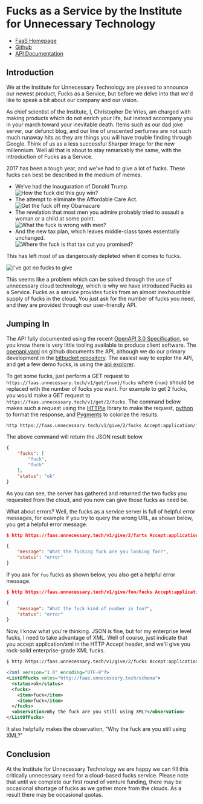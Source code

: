 # Fucks as a Service by the Institute for Unnecessary Technology

- [FaaS Homepage](https://faas.unnecessary.tech/)
- [Github](https://github.com/devries/faas)
- [API Documentation](https://faas.unnecessary.tech/api/)

## Introduction

We at the Institute for Unnecessary Technology are pleased to announce our
newest product, Fucks as a Service, but before we delve into that we'd like to
speak a bit about our company and our vision. 

As chief scientist of the Institute, I, Christopher De Vries, am charged with
making products which do not enrich your life, but instead accompany you in
your march toward your inevitable death. Items such as our dad joke server,
our defunct blog, and our line of unscented perfumes are not such much runaway
hits as they are things you will have trouble finding through Google. Think of
us as a less successful Sharper Image for the new millennium. Well all that is
about to stay remarkably the same, with the introduction of Fucks as a
Service.

2017 has been a tough year, and we've had to give a lot of fucks. These fucks
can best be described in the medium of memes.

* We've had the inauguration of Donald Trump.<br/> ![How the fuck did this guy win?](static/piccard_win.jpg)
* The attempt to eliminate the Affordable Care Act.<br/>
  ![Get the fuck off my Obamacare](static/rent_obamacare.jpg)
* The revelation that most men you admire probably tried to assault a woman or
  a child at some point.<br/> 
  ![What the fuck is wrong with men?](static/herbert_men.jpg)
* And the new tax plan, which leaves middle-class taxes essentially
  unchanged.<br/>
  ![Where the fuck is that tax cut you promised?](static/trump_tax.jpg)

This has left most of us dangerously depleted when it comes to fucks.

![I've got no fucks to give](static/dog_fucks.jpg)

This seems like a problem which can be solved through the use of unnecessary
cloud technology, which is why we have introduced Fucks as a Service. Fucks as
a service provides fucks from an almost inexhaustible supply of fucks in the
cloud. You just ask for the number of fucks you need, and they are provided
through our user-friendly API. 

## Jumping In

The API fully documented using the recent [OpenAPI 3.0
Specification](https://github.com/OAI/OpenAPI-Specification/blob/master/versions/3.0.0.md),
so you know there is very little tooling available to produce client software.
The [openapi.yaml](https://github.com/devries/faas/blob/master/openapi.yaml)
on github documents the API, although we do our primary development in the
[bitbucket repository](https://bitbucket.org/devries/faas). The easiest way to
explor the API, and get a few demo fucks, is using the
[api explorer](https://faas.unnecessary.tech/api/).

To get some fucks, just perform a GET request to
`https://faas.unnecessary.tech/v1/get/{num}/fucks` where `{num}` should be
replaced with the number of fucks you want. For example to get 2 fucks, you
would make a GET request to `https://faas.unnecessary.tech/v1/get/2/fucks`.
The command below makes such a request using the [HTTPie](https://httpie.org/)
lbrary to make the request, [python](https://www.python.org/) to format the
response, and [Pygments](http://pygments.org/) to colorize the results.

```bash
http https://faas.unnecessary.tech/v1/give/2/fucks Accept:application/json | python -m json.tool | pygmentize -l json
```

The above command will return the JSON result below.

```json
{
    "fucks": [
        "fuck",
        "fuck"
    ],
    "status": "ok"
}
```

As you can see, the server has gathered and returned the two fucks you
requested from the cloud, and you now can give those fucks as need be. 

What about errors? Well, the fucks as a service server is full of helpful
error messages, for example if you try to query the wrong URL, as shown below,
you get a helpful error message.

```json
$ http https://faas.unnecessary.tech/v1/give/2/farts Accept:application/json | python -m json.tool | pygmentize -l json

{
    "message": "What the fucking fuck are you looking for?",
    "status": "error"
}
```

If you ask for `foo` fucks as shown below, you also get a helpful error
message.

```json
$ http https://faas.unnecessary.tech/v1/give/foo/fucks Accept:application/json | python -m json.tool | pygmentize -l json

{
    "message": "What the fuck kind of number is foo?",
    "status": "error"
}
```

Now, I know what you're thinking. JSON is fine, but for my enterprise level
fucks, I need to take advantage of XML. Well of course, just indicate that you
accept application/xml in the HTTP Accept header, and we'll give you
rock-solid enterprise-grade XML fucks.

```xml
$ http https://faas.unnecessary.tech/v1/give/2/fucks Accept:application/xml | xmllint --format - | pygmentize -l xml

<?xml version="1.0" encoding="UTF-8"?>
<ListOfFucks xmlns="http://faas.unnecessary.tech/schema">
  <status>ok</status>
  <fucks>
    <item>fuck</item>
    <item>fuck</item>
  </fucks>
  <observation>Why the fuck are you still using XML?</observation>
</ListOfFucks>
```

It also helpfully makes the observation, "Why the fuck are you still using
XML?"

## Conclusion

At the Institute for Unnecessary Technology we are happy we can fill this
critically unnecessary need for a cloud-based fucks service. Please note that
until we complete our first round of venture funding, there may be occasional
shortage of fucks as we gather more from the clouds. As a result there may be
occasional quotas.
